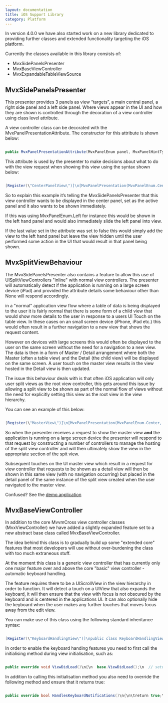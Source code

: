 ```yaml
---
layout: documentation
title: iOS Support Library
category: Platform
---
```

In version 4.0.0 we have also started work on a new library dedicated to providing further classes and extended functionality targeting the iOS platform.

Currently the classes available in this library consists of:

 * MvxSidePanelsPresenter
 * MvxBaseViewController
 * MvxExpandableTableViewSource

## MvxSidePanelsPresenter

This presenter provides 3 panels as view “targets”, a main central panel, a right side panel and a left side panel.  Where views appear in the UI and how they are shown is controlled through the decoration of a view controller using  class level attribute.

A view controller class can be decorated with the MvxPanelPresentationAttribute.  The constructor for this attribute is shown below:
```c# 

public MvxPanelPresentationAttribute(MvxPanelEnum panel, MvxPanelHintType hintType, bool showPanel, MvxSplitViewBehaviour behaviour = MvxSplitViewBehaviour.None)\n{\n}",
```
This attribute is used by the presenter to make decisions about what to do with the view request when showing this view using the syntax shown below:
```c# 

[Register(\"CenterPanelView\")]\n[MvxPanelPresentation(MvxPanelEnum.Center, MvxPanelHintType.ActivePanel, true)]\npublic class CenterPanelView : BaseViewController<CenterPanelViewModel>\n{\n}",
```

So to explain this example it’s telling the MvxSidePanelsPresenter that this view controller wants to be displayed in the center panel, set as the active panel and it also wants to be shown immediately.

If this was using MvxPanelEnum.Left for instance this would be shown in the left hand panel and would also immediately slide the left panel into view.

If the last value set in the attribute was set to false this would simply add the view to the left hand panel but leave the view hidden until the user performed some action in the UI that would result in that panel being shown.

## MvxSplitViewBehaviour

The MvxSidePanelsPresenter also contains a feature to allow this use of UISplitViewControllers "inline" with normal view controllers.  The presenter will automatically detect if the application is running on a large screen device (iPad) and provided the attribute details some behaviour other than None will respond accordingly.

in a "normal" application view flow where a table of data is being displayed to the user it is fairly normal that there is some form of a child view that would show more details to the user in response to a users UI Touch on the table view.  In these cases on an small screen device (iPhone, iPad etc.) this would often result in a further navigation to a new view that shows the request content.

However on devices with large screens this would often be displayed to the user on the same screen without the need for a navigation to a new view.  The data is then in a form of Master / Detail arrangement where both the Master (often a table view) and the Detail (the child view) will be displayed on the same screen.  A user touch on the master view results in the view hosted in the Detail view is then updated.

The issue this behaviour deals with is that often iOS application will only user split views as the root view controller, this gets around this issue by allowing a split view to be shown as part of the normal flow of views without the need for explicitly setting this view as the root view in the view hierarchy.

You can see an example of this below:
```c# 

[Register(\"MasterView\")]\n[MvxPanelPresentation(MvxPanelEnum.Center, MvxPanelHintType.ActivePanel, true, MvxSplitViewBehaviour.Master)]\npublic class MasterView : BaseViewController<MasterViewModel>\n{\n}\n\n[Register(\"DetailView\")]\n[MvxPanelPresentation(MvxPanelEnum.Center, MvxPanelHintType.ActivePanel, true, MvxSplitViewBehaviour.Detail)]\npublic class DetailView : BaseViewController<DetailViewModel>\n{\n}\n\n",
```
So when the presenter receives a request to show the master view **and** the application is running on a large screen device the presenter will respond to that request by constructing a number of controllers to manage the hosting of the split view controller and will then ultimately show the view in the appropriate section of the spit view.

Subsequent touches on the UI master view which result in a request for view controller that requests to be shown as a detail view will then be shown in this same view (with no navigation occurring) but placed in the detail panel of the same instance of the split view created when the user navigated to the master view.

Confused?  See the [demo application](https://github.com/MvvmCross/MvvmCross-iOSSupport)

## MvxBaseViewController

In addition to the core MvvmCross view controller classes (MvxViewController) we have added a slightly expanded feature set to a new abstract base class called MvxBaseViewController.

The idea behind this class is to gradually build up some "extended core" features that most developers will use without over-burdening  the class with too much extraneous stuff.

At the moment this class is a generic view controller that has currently only one major feature over and above the core "basic" view controller - automatic keyboard handling.

The feature requires there to be a UIScrollView in the view hierarchy in order to function.  It will detect a touch on a UIView that also expands the keyboard, it will then ensure that the view with focus is not obscured by the keyboard and is centered in the applications UI.  It can also optionally hide the keyboard when the user makes any further touches that moves focus away from the edit view.

You can make use of this class using the following standard inheritance syntax:
```c# 

[Register(\"KeyboardHandlingView\")]\npublic class KeyboardHandlingView : MvxBaseViewController<KeyboardHandlingViewModel>\n{\n}",
```
In order to enable the keyboard handing features you need to first call the initialising method during view initialisation, such as:
```c# 

public override void ViewDidLoad()\n{\n  base.ViewDidLoad();\n  // setup the keyboard handling\n  InitKeyboardHandling();\n\n  var scrollView = new UIScrollView();\n\n  Add(scrollView);\n  View.SubviewsDoNotTranslateAutoresizingMaskIntoConstraints();\n  View.AddConstraints(\n    scrollView.AtTopOf(View),\n    scrollView.AtLeftOf(View),\n    scrollView.WithSameWidth(View),\n    scrollView.WithSameHeight(View)\n  );\n}",
```
In addition to calling this initialisation method you also need to override the following method and ensure that it returns true:
```c# 

public override bool HandlesKeyboardNotifications()\n{\n\treturn true;\n}",
```